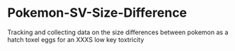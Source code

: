 # Pokemon-SV-Size-Difference
Tracking and collecting data on the size differences between pokemon as a hatch toxel eggs for an XXXS low key toxtricity
